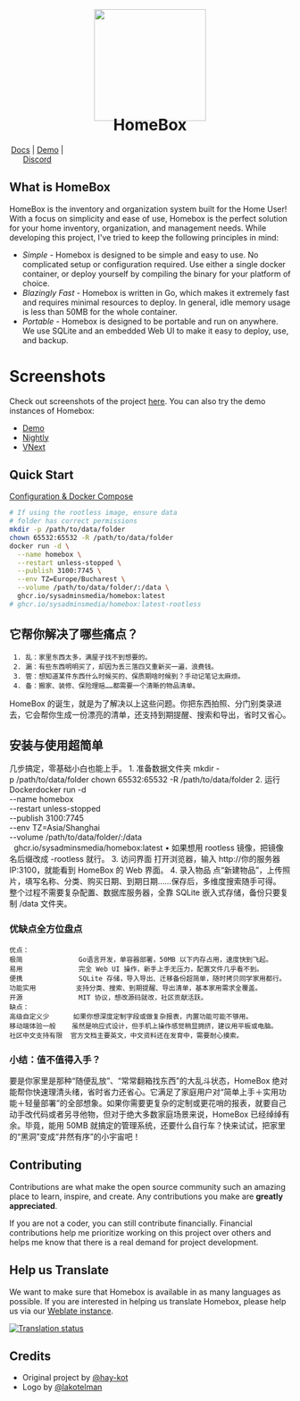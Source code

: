 <div align="center">
  <img src="/docs/public/lilbox.svg" height="200"/>
</div>

<h1 align="center" style="margin-top: -10px"> HomeBox </h1>
<p align="center" style="width: 100;">
   <a href="https://homebox.software/en/">Docs</a>
   |
   <a href="https://demo.homebox.software">Demo</a>
   |
   <a href="https://discord.gg/aY4DCkpNA9">Discord</a>
</p>

## What is HomeBox

HomeBox is the inventory and organization system built for the Home User! With a focus on simplicity and ease of use, Homebox is the perfect solution for your home inventory, organization, and management needs. While developing this project, I've tried to keep the following principles in mind:

- _Simple_ - Homebox is designed to be simple and easy to use. No complicated setup or configuration required. Use either a single docker container, or deploy yourself by compiling the binary for your platform of choice.
- _Blazingly Fast_ - Homebox is written in Go, which makes it extremely fast and requires minimal resources to deploy. In general, idle memory usage is less than 50MB for the whole container.
- _Portable_ - Homebox is designed to be portable and run on anywhere. We use SQLite and an embedded Web UI to make it easy to deploy, use, and backup.

# Screenshots
Check out screenshots of the project [here](https://imgur.com/a/5gLWt2j).
You can also try the demo instances of Homebox:
- [Demo](https://demo.homebox.software)
- [Nightly](https://nightly.homebox.software)
- [VNext](https://vnext.homebox.software/)

## Quick Start

[Configuration & Docker Compose](https://homebox.software/en/quick-start.html)

```bash
# If using the rootless image, ensure data 
# folder has correct permissions
mkdir -p /path/to/data/folder
chown 65532:65532 -R /path/to/data/folder
docker run -d \
  --name homebox \
  --restart unless-stopped \
  --publish 3100:7745 \
  --env TZ=Europe/Bucharest \
  --volume /path/to/data/folder/:/data \
  ghcr.io/sysadminsmedia/homebox:latest
# ghcr.io/sysadminsmedia/homebox:latest-rootless
```

<!-- CONTRIBUTING -->
## 它帮你解决了哪些痛点？
     1. 乱：家里东西太多，满屋子找不到想要的。
     2. 漏：有些东西明明买了，却因为丢三落四又重新买一遍，浪费钱。
     3. 管：想知道某件东西什么时候买的、保质期啥时候到？手动记笔记太麻烦。
     4. 备：搬家、装修、保险理赔……都需要一个清晰的物品清单。
HomeBox 的诞生，就是为了解决以上这些问题。你把东西拍照、分门别类录进去，它会帮你生成一份漂亮的清单，还支持到期提醒、搜索和导出，省时又省心。

## 安装与使用超简单
 几步搞定，零基础小白也能上手。
    1. 准备数据文件夹
     mkdir -p /path/to/data/folder
     chown 65532:65532 -R /path/to/data/folder
    2. 运行 Dockerdocker run -d \
          --name homebox \
          --restart unless-stopped \
          --publish 3100:7745 \
          --env TZ=Asia/Shanghai \
          --volume /path/to/data/folder/:/data \
          ghcr.io/sysadminsmedia/homebox:latest
         • 如果想用 rootless 镜像，把镜像名后缀改成 -rootless 就行。
    3. 访问界面
      打开浏览器，输入 http://你的服务器IP:3100，就能看到 HomeBox 的 Web 界面。
    4. 录入物品
      点“新建物品”，上传照片，填写名称、分类、购买日期、到期日期……保存后，多维度搜索随手可得。
      整个过程不需要复杂配置、数据库服务器，全靠 SQLite 嵌入式存储，备份只要复制 /data 文件夹。

### 优缺点全方位盘点
    优点：
    极简              Go语言开发，单容器部署，50MB 以下内存占用，速度快到飞起。
    易用              完全 Web UI 操作，新手上手无压力，配置文件几乎看不到。
    便携              SQLite 存储，导入导出、迁移备份超简单，随时拷贝同学家用都行。
    功能实用          支持分类、搜索、到期提醒、导出清单，基本家用需求全覆盖。
    开源              MIT 协议，想改源码就改，社区贡献活跃。
    缺点：
    高级自定义少      如果你想深度定制字段或做复杂报表，内置功能可能不够用。
    移动端体验一般    虽然是响应式设计，但手机上操作感觉稍显拥挤，建议用平板或电脑。
    社区中文支持有限  官方文档主要英文，中文资料还在发育中，需要耐心摸索。
### 小结：值不值得入手？
   要是你家里是那种“随便乱放”、“常常翻箱找东西”的大乱斗状态，HomeBox 绝对能帮你快速理清头绪，省时省力还省心。它满足了家庭用户对“简单上手＋实用功能＋轻量部署”的全部想象。如果你需要更复杂的定制或更花哨的报表，就要自己动手改代码或者另寻他物，但对于绝大多数家庭场景来说，HomeBox 已经绰绰有余。毕竟，能用 50MB 就搞定的管理系统，还要什么自行车？快来试试，把家里的“黑洞”变成“井然有序”的小宇宙吧！
## Contributing

Contributions are what make the open source community such an amazing place to learn, inspire, and create. Any contributions you make are **greatly appreciated**.

If you are not a coder, you can still contribute financially. Financial contributions help me prioritize working on this project over others and helps me know that there is a real demand for project development.

## Help us Translate
We want to make sure that Homebox is available in as many languages as possible. If you are interested in helping us translate Homebox, please help us via our [Weblate instance](https://translate.sysadminsmedia.com/projects/homebox/).

[![Translation status](http://translate.sysadminsmedia.com/widget/homebox/multi-auto.svg)](http://translate.sysadminsmedia.com/engage/homebox/)

## Credits

- Original project by [@hay-kot](https://github.com/hay-kot)
- Logo by [@lakotelman](https://github.com/lakotelman)
